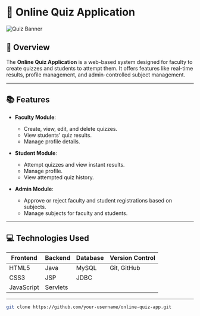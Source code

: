 # 📝 **Online Quiz Application**

![Quiz Banner](https://your-image-link.com/banner.jpg)

## 🌟 **Overview**

The **Online Quiz Application** is a web-based system designed for faculty to create quizzes and students to attempt them. It offers features like real-time results, profile management, and admin-controlled subject management.

---

## 📚 **Features**

- **Faculty Module**:
  - Create, view, edit, and delete quizzes.
  - View students' quiz results.
  - Manage profile details.
  
- **Student Module**:
  - Attempt quizzes and view instant results.
  - Manage profile.
  - View attempted quiz history.

- **Admin Module**:
  - Approve or reject faculty and student registrations based on subjects.
  - Manage subjects for faculty and students.

---

## 💻 **Technologies Used**

| Frontend  | Backend  | Database  | Version Control |
|-----------|----------|-----------|-----------------|
| HTML5     | Java     | MySQL     | Git, GitHub      |
| CSS3      | JSP      | JDBC      |                 |
| JavaScript| Servlets |           |                 |

---



```bash
git clone https://github.com/your-username/online-quiz-app.git
